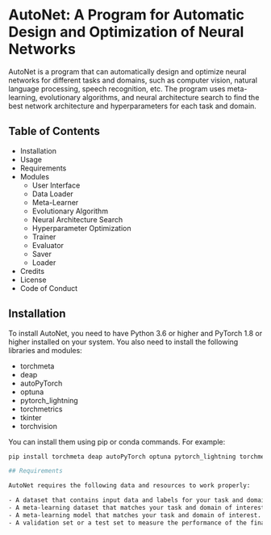 # AutoNet: A Program for Automatic Design and Optimization of Neural Networks

AutoNet is a program that can automatically design and optimize neural networks for different tasks and domains, such as computer vision, natural language processing, speech recognition, etc. The program uses meta-learning, evolutionary algorithms, and neural architecture search to find the best network architecture and hyperparameters for each task and domain.

## Table of Contents

- Installation
- Usage
- Requirements
- Modules
  - User Interface
  - Data Loader
  - Meta-Learner
  - Evolutionary Algorithm
  - Neural Architecture Search
  - Hyperparameter Optimization
  - Trainer
  - Evaluator
  - Saver
  - Loader
- Credits
- License
- Code of Conduct

## Installation

To install AutoNet, you need to have Python 3.6 or higher and PyTorch 1.8 or higher installed on your system. You also need to install the following libraries and modules:

- torchmeta
- deap
- autoPyTorch
- optuna
- pytorch_lightning
- torchmetrics
- tkinter
- torchvision

You can install them using pip or conda commands. For example:

```bash
pip install torchmeta deap autoPyTorch optuna pytorch_lightning torchmetrics tkinter torchvision

## Requirements

AutoNet requires the following data and resources to work properly:

- A dataset that contains input data and labels for your task and domain. The dataset should be in a pandas dataframe or a numpy array format.
- A meta-learning dataset that matches your task and domain of interest. The meta-learning dataset should be one of the following: Omniglot, MiniImagenet, CIFARFS, or FC100.
- A meta-learning model that matches your task and domain of interest. The meta-learning model should be one of the following: MetaConv2d, MetaLinear, MetaSequential, or MetaModule.
- A validation set or a test set to measure the performance of the final neural network using appropriate metrics.